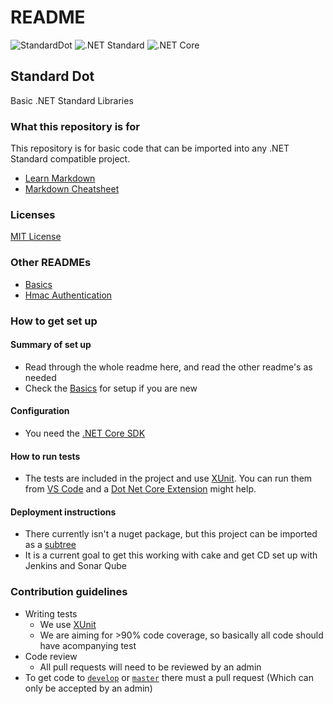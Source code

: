# README

![StandardDot](https://img.shields.io/badge/Standard%20Dot-0.0.1-blue.svg)
![.NET Standard](https://img.shields.io/badge/.NET%20Standard-2.0-green.svg)
![.NET Core](https://img.shields.io/badge/.NET%20Core-2.0-green.svg)

## Standard Dot

Basic .NET Standard Libraries

### What this repository is for

This repository is for basic code that can be imported into any .NET Standard compatible project.

* [Learn Markdown](https://bitbucket.org/tutorials/markdowndemo)
* [Markdown Cheatsheet](https://github.com/adam-p/markdown-here/wiki/Markdown-Cheatsheet#code)

### Licenses

[MIT License](/LICENSE.txt)

### Other READMEs

* [Basics](/README-Basics.md)
* [Hmac Authentication](/src/Authentication/Hmac/API%20Integration%20Help/HMAC%20Authentication%20Help.md)

### How to get set up

#### Summary of set up

* Read through the whole readme here, and read the other readme's as needed
* Check the [Basics](/README-Basics.md) for setup if you are new

#### Configuration

* You need the [.NET Core SDK](https://www.microsoft.com/net/download/windows)

#### How to run tests

* The tests are included in the project and use [XUnit](https://xunit.github.io/). You can run them from [VS Code](https://code.visualstudio.com/) and a [Dot Net Core Extension](https://github.com/matijarmk/dotnet-core-commands) might help.

#### Deployment instructions

* There currently isn't a nuget package, but this project can be imported as a [subtree](https://medium.com/@v/git-subtrees-a-tutorial-6ff568381844)
* It is a current goal to get this working with cake and get CD set up with Jenkins and Sonar Qube

### Contribution guidelines

* Writing tests
    * We use [XUnit](https://xunit.github.io/)
    * We are aiming for >90% code coverage, so basically all code should have acompanying test
* Code review
    * All pull requests will need to be reviewed by an admin
* To get code to [`develop`](https://github.com/mrlunchbox777/shoellibraries/tree/develop) or [`master`](https://github.com/mrlunchbox777/shoellibraries/tree/master) there must a pull request (Which can only be accepted by an admin)